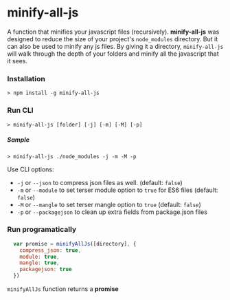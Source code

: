 # minify-all-js

A function that minifies your javascript files (recursively).
**minify-all-js** was designed to reduce the size of your project's `node_modules` directory. But it can also be used to minify any js files. By giving it a directory, `minify-all-js` will walk through the depth of your folders and minify all the javascript that it sees.

### Installation

    > npm install -g minify-all-js

### Run CLI

    > minify-all-js [folder] [-j] [-m] [-M] [-p]

##### Sample

    > minify-all-js ./node_modules -j -m -M -p

Use CLI options:
 - `-j` or `--json` to compress json files as well. (default: `false`)
 - `-m` or `--module` to set terser module option to `true` for ES6 files (default: `false`)
 - `-M` or `--mangle` to set terser mangle option to `true` (default: `false`)
 - `-p` or `--packagejson` to clean up extra fields from package.json files

### Run programatically

```js
  var promise = minifyAllJs([directory], {
    compress_json: true,
    module: true,
    mangle: true,
    packagejson: true
  })
```

`minifyAllJs` function returns a **promise**
